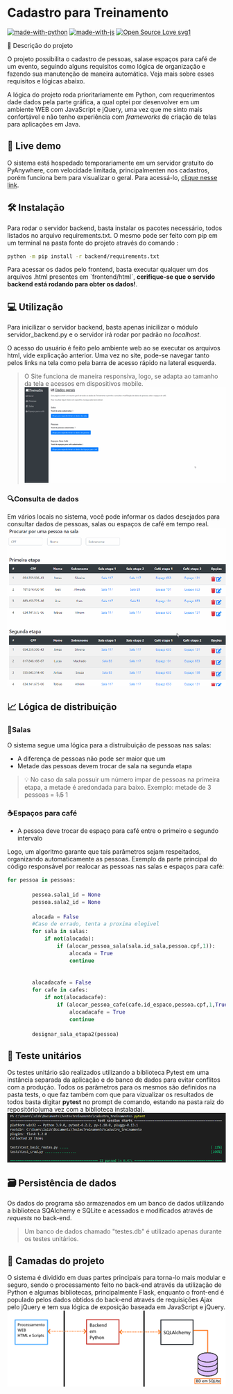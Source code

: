# Cadastro para Treinamento
[![made-with-python](https://img.shields.io/badge/Made%20with-Python-1f425f.svg)](https://www.python.org/)
[![made-with-js](https://img.shields.io/badge/Made%20with-JavaScript-1f425f.svg)](https://www.javascript.com/)
[![Open Source Love svg1](https://badges.frapsoft.com/os/v1/open-source.svg?v=103)](https://github.com/ellerbrock/open-source-badges/) 

📜 Descrição do projeto

O projeto possibilita o cadastro de pessoas, salase espaços para café de um evento, seguindo alguns requisitos como lógica de organização e fazendo sua manutenção de maneira automática. Veja mais sobre esses requisitos e lógicas abaixo.

A lógica do projeto roda prioritariamente em Python, com requerimentos dade dados pela parte gráfica, a qual optei por desenvolver em um ambiente WEB com JavaScript e jQuery, uma vez que me sinto mais confortável e não tenho experiência com *frameworks* de criação de telas para aplicações em Java.

## 👾 Live demo
O sistema está hospedado temporariamente em um servidor gratuito do PyAnywhere, com velocidade limitada, principalmenten nos cadastros, porém funciona bem para visualizar o geral.
Para acessá-lo, [clique nesse link](http://luizklitzke1.pythonanywhere.com/html/html/index.html).

## 🛠 Instalação
  
Para rodar o servidor backend, basta instalar os pacotes necessário, todos listados no arquivo requirements.txt.
O mesmo pode ser feito com pip em um terminal na pasta fonte do projeto através do comando :

```sh
python -m pip install -r backend/requirements.txt
```

Para acessar os dados pelo frontend, basta executar qualquer um dos arquivos .html presentes em ˋfrontend/htmlˋ, **cerifique-se que o servido backend está rodando para obter os dados!**.

## 💻 Utilização

Para inicilizar o servidor backend, basta apenas inicilizar o módulo servidor_backend.py e o servidor irá rodar por padrão no *localhost*.

O acesso do usuário é feito pelo ambiente web ao se executar os arquivos html, vide explicação anterior.
Uma vez no site, pode-se navegar tanto pelos links na tela como pela barra de acesso rápido na lateral esquerda.

> O Site funciona de maneira responsiva, logo, se adapta ao tamanho da tela e acessos em dispositivos mobile.
![Responsivo](imgs/respons.gif)

### 🔍Consulta de dados
Em vários locais no sistema, você pode informar os dados desejados para consultar dados de pessoas, salas ou espaços de café em tempo real.
![Responsivo](imgs/search.gif)

## 📈 Lógica de distribuição


### 🚪Salas
O sistema segue uma lógica para a distruibuição de pessoas nas salas:
  * A diferença de pessoas não pode ser maior que um
  * Metade das pessoas devem trocar de sala na segunda etapa
  > 💡 No caso da sala possuir um número impar de pessoas na primeira etapa, a metade é aredondada para baixo. Exemplo: metade de 3 pessoas = ~~1.5~~ 1
  
### ☕Espaços para café
  * A pessoa deve trocar de espaço para café entre o primeiro e segundo intervalo
  
Logo, um algoritmo garante que tais parâmetros sejam respeitados, organizando automaticamente as pessoas. 
Exemplo da parte principal do código responsável por realocar as pessoas nas salas e espaços para café:
~~~python
for pessoa in pessoas:
        
        pessoa.sala1_id = None
        pessoa.sala2_id = None
      
        alocada = False
        #Caso de errado, tenta a proxima elegivel
        for sala in salas:
            if not(alocada):
                if (alocar_pessoa_sala(sala.id_sala,pessoa.cpf,1)):
                    alocada = True
                    continue
        

        alocadacafe = False
        for cafe in cafes:
            if not(alocadacafe):
                if (alocar_pessoa_cafe(cafe.id_espaco,pessoa.cpf,1,True)):
                    alocadacafe = True
                    continue
                    
        designar_sala_etapa2(pessoa)
~~~
## 🧪 Teste unitários
Os testes unitário são realizados utilizando a biblioteca Pytest em uma instância separada da aplicação e do banco de dados para evitar conflitos com a produção.
Todos os parâmetros para os mesmos são definidos na pasta tests, o que faz também com que para vizualizar os resultados de todos basta digitar **pytest** no prompt de comando, estando na pasta raiz do repositório(uma vez com a biblioteca instalada).
![Testes](imgs/pytest.png)

## 🗃 Persistência de dados

Os dados do programa são armazenados em um banco de dados utilizando a biblioteca SQAlchemy e SQLite e acessados e modificados através de *requests* no back-end.
> Um banco de dados chamado "testes.db" é utilizado apenas durante os testes unitários.

## 🧅 Camadas do projeto

O sistema é dividido em duas partes principais para torna-lo mais modular e seguro, sendo o processamento feito no back-end através da utilização de Python e algumas bibliotecas, principalmente Flask, enquanto o front-end é populado pelos dados obtidos do back-end através de requisições Ajax pelo jQuery e tem sua lógica de exposição baseada em JavaScript e jQuery.
![Camadas](imgs/estructcamadas.png)




